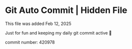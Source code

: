 # Git Auto Commit | Hidden File

This file was added Feb 12, 2025

Just for fun and keeping my daily git commit active 🤪

commit number: 420978
